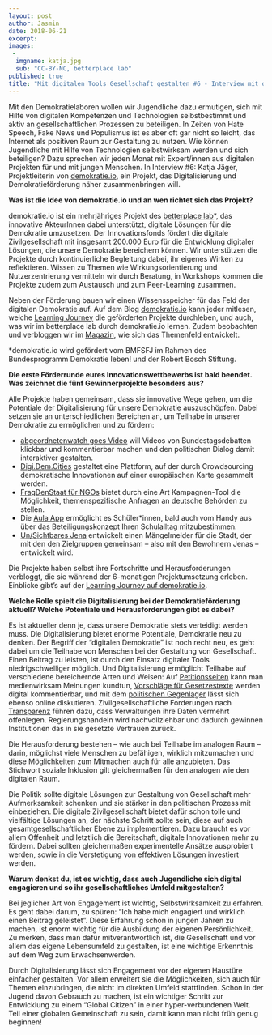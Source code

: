 ```yaml
---
layout: post
author: Jasmin
date: 2018-06-21
excerpt: 
images:
 - 
  imgname: katja.jpg
  sub: "CC-BY-NC, betterplace lab"
published: true
title: "Mit digitalen Tools Gesellschaft gestalten #6 - Interview mit demokratie.io"
---
```


Mit den Demokratielaboren wollen wir Jugendliche dazu ermutigen, sich mit Hilfe von digitalen Kompetenzen und Technologien selbstbestimmt und aktiv an gesellschaftlichen Prozessen zu beteiligen. In Zeiten von Hate Speech, Fake News und Populismus ist es aber oft gar nicht so leicht, das Internet als positiven Raum zur Gestaltung zu nutzen. Wie können Jugendliche mit Hilfe von Technologien selbstwirksam werden und sich beteiligen? Dazu sprechen wir jeden Monat mit Expert/innen aus digitalen Projekten für und mit jungen Menschen. In Interview #6: Katja Jäger, Projektleiterin von [demokratie.io](http://demokratie.io), ein Projekt, das Digitalisierung und Demokratieförderung näher zusammenbringen will.

**Was ist die Idee von demokratie.io und an wen richtet sich das Projekt?**
 
demokratie.io ist ein mehrjähriges Projekt des [betterplace lab](http://www.betterplace-lab.org/de/)*, das innovative AkteurInnen dabei unterstützt, digitale Lösungen für die Demokratie umzusetzen. Der Innovationsfonds fördert die digitale Zivilgesellschaft mit insgesamt 200.000 Euro für die Entwicklung digitaler Lösungen, die unsere Demokratie bereichern können. Wir unterstützen die Projekte durch kontinuierliche Begleitung dabei, ihr eigenes Wirken zu reflektieren. Wissen zu Themen wie Wirkungsorientierung und Nutzerzentrierung vermitteln wir durch Beratung, in Workshops kommen die Projekte zudem zum Austausch und zum Peer-Learning zusammen.
 
Neben der Förderung bauen wir einen Wissensspeicher für das Feld der digitalen Demokratie auf. Auf dem Blog [demokratie.io](https://demokratie.io/) kann jeder mitlesen, welche [Learning Journey](https://demokratie.io/learning-journey/) die geförderten Projekte durchleben, und auch, was wir im betterplace lab durch demokratie.io lernen. Zudem beobachten und verbloggen wir im [Magazin](https://demokratie.io/magazin/), wie sich das Themenfeld entwickelt.
 
*demokratie.io wird gefördert vom BMFSFJ im Rahmen des Bundesprogramm Demokratie leben! und der Robert Bosch Stiftung.

**Die erste Förderrunde eures Innovationswettbewerbs ist bald beendet. Was zeichnet die fünf Gewinnerprojekte besonders aus?**
 
Alle Projekte haben gemeinsam, dass sie innovative Wege gehen, um die Potentiale der Digitalisierung für unsere Demokratie auszuschöpfen. Dabei setzen sie an unterschiedlichen Bereichen an, um Teilhabe in unserer Demokratie zu ermöglichen und zu fördern:
 
- [abgeordnetenwatch goes Video](https://www.abgeordnetenwatch.de/) will Videos von Bundestagsdebatten klickbar und kommentierbar machen und den politischen Dialog damit interaktiver gestalten.  
- [Digi.Dem.Cities](https://euroalter.com/) gestaltet eine Plattform, auf der durch Crowdsourcing  demokratische Innovationen auf einer europäischen Karte gesammelt werden.
-  [FragDenStaat für NGOs](https://fragdenstaat.de/) bietet durch eine Art Kampagnen-Tool die Möglichkeit, themenspezifische Anfragen an deutsche Behörden zu stellen.
- Die [Aula App](http://aula-blog.website/) ermöglicht es Schüler*innen, bald auch vom Handy aus über das Beteiligungskonzept Ihren Schulalltag mitzubestimmen.
- [Un/Sichtbares Jena](https://twitter.com/SagsJena) entwickelt einen Mängelmelder für die Stadt, der mit den den Zielgruppen gemeinsam – also mit den Bewohnern Jenas – entwickelt wird.
 
Die Projekte haben selbst ihre Fortschritte und Herausforderungen verbloggt, die sie während der 6-monatigen Projektumsetzung erleben. Einblicke gibt’s auf der [Learning Journey auf demokratie.io](https://demokratie.io/learning-journey/).
 
**Welche Rolle spielt die Digitalisierung bei der Demokratieförderung aktuell? Welche Potentiale und Herausforderungen gibt es dabei?**
 
Es ist aktueller denn je, dass unsere Demokratie stets verteidigt werden muss. Die Digitalisierung bietet enorme Potentiale, Demokratie neu zu denken. Der Begriff der “digitalen Demokratie” ist noch recht neu, es geht dabei um die Teilhabe von Menschen bei der Gestaltung von Gesellschaft. Einen Beitrag zu leisten, ist durch den Einsatz digitaler Tools niedrigschwelliger möglich. Und Digitalisierung ermöglicht Teilhabe auf verschiedene bereichernde Arten und Weisen: Auf [Petitionsseiten](https://www.openpetition.de/) kann man medienwirksam Meinungen kundtun, [Vorschläge für Gesetzestexte](https://digitalcharta.eu/diskussion/) werden digital kommentierbar, und mit dem [politischen Gegenlager](https://www.lasst-uns-streiten.de/) lässt sich ebenso online diskutieren. Zivilgesellschaftliche Forderungen nach [Transparenz](https://fragdenstaat.de/) führen dazu, dass Verwaltungen ihre Daten vermehrt offenlegen. Regierungshandeln wird nachvollziehbar und dadurch gewinnen Institutionen das in sie gesetzte Vertrauen zurück.
 
Die Herausforderung bestehen – wie auch bei Teilhabe im analogen Raum – darin, möglichst viele Menschen zu befähigen, wirklich mitzumachen und diese Möglichkeiten zum Mitmachen auch für alle anzubieten. Das Stichwort soziale Inklusion gilt gleichermaßen für den analogen wie den digitalen Raum.
 
Die Politik sollte digitale Lösungen zur Gestaltung von Gesellschaft mehr Aufmerksamkeit schenken und sie stärker in den politischen Prozess mit einbeziehen. Die digitale Zivilgesellschaft bietet dafür schon tolle und vielfältige Lösungen an, der nächste Schritt sollte sein, diese auf auch gesamtgesellschaftlicher Ebene zu implementieren. Dazu braucht es vor allem Offenheit und letztlich die Bereitschaft, digitale Innovationen mehr zu fördern. Dabei sollten gleichermaßen experimentelle Ansätze ausprobiert werden, sowie in die Verstetigung von effektiven Lösungen investiert werden.
 
**Warum denkst du, ist es wichtig, dass auch Jugendliche sich digital engagieren und so ihr gesellschaftliches Umfeld mitgestalten?**
 
Bei jeglicher Art von Engagement ist wichtig, Selbstwirksamkeit zu erfahren. Es geht dabei darum, zu spüren: “Ich habe mich engagiert und wirklich einen Beitrag geleistet”. Diese Erfahrung schon in jungen Jahren zu machen, ist enorm wichtig für die Ausbildung der eigenen Persönlichkeit. Zu merken, dass man dafür mitverantwortlich ist, die Gesellschaft und vor allem das eigene Lebensumfeld zu gestalten, ist eine wichtige Erkenntnis auf dem Weg zum Erwachsenwerden.
 
Durch Digitalisierung lässt sich Engagement vor der eigenen Haustüre einfacher gestalten. Vor allem erweitert sie die Möglichkeiten, sich auch für Themen einzubringen, die nicht im direkten Umfeld stattfinden. Schon in der Jugend davon Gebrauch zu machen, ist ein wichtiger Schritt zur Entwicklung zu einem “Global Citizen” in einer hyper-verbundenen Welt. Teil einer globalen Gemeinschaft zu sein, damit kann man nicht früh genug beginnen!
